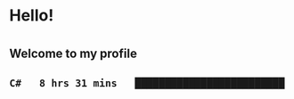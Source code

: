 
<h1>Hello!<h1>
<h2>Welcome to my profile<h2>

<!--START_SECTION:waka-->

```txt
C#   8 hrs 31 mins   █████████████████████████   100.00 %
```

<!--END_SECTION:waka-->
